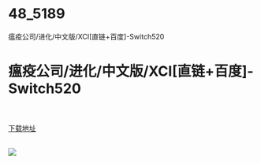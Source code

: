 # 48_5189
瘟疫公司/进化/中文版/XCI[直链+百度]-Switch520
# 瘟疫公司/进化/中文版/XCI[直链+百度]-Switch520
 <br/></br>
[下载地址](https://www.switch520.cc/article/5189 "下载地址")
<br/></br>

<p><span><strong><img src="https://ae01.alicdn.com/kf/Ud993b8a8c6f0465f92203332164c9752W.jpg"></strong></span></p>
